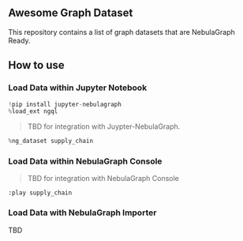 ## Awesome Graph Dataset

This repository contains a list of graph datasets that are NebulaGraph Ready.

## How to use

### Load Data within Jupyter Notebook

```python
!pip install jupyter-nebulagraph
%load_ext ngql
```

> TBD for integration with Juypter-NebulaGraph.

```python
%ng_dataset supply_chain
```

### Load Data within NebulaGraph Console

> TBD for integration with NebulaGraph Console

```shell
:play supply_chain
```

### Load Data with NebulaGraph Importer

TBD
